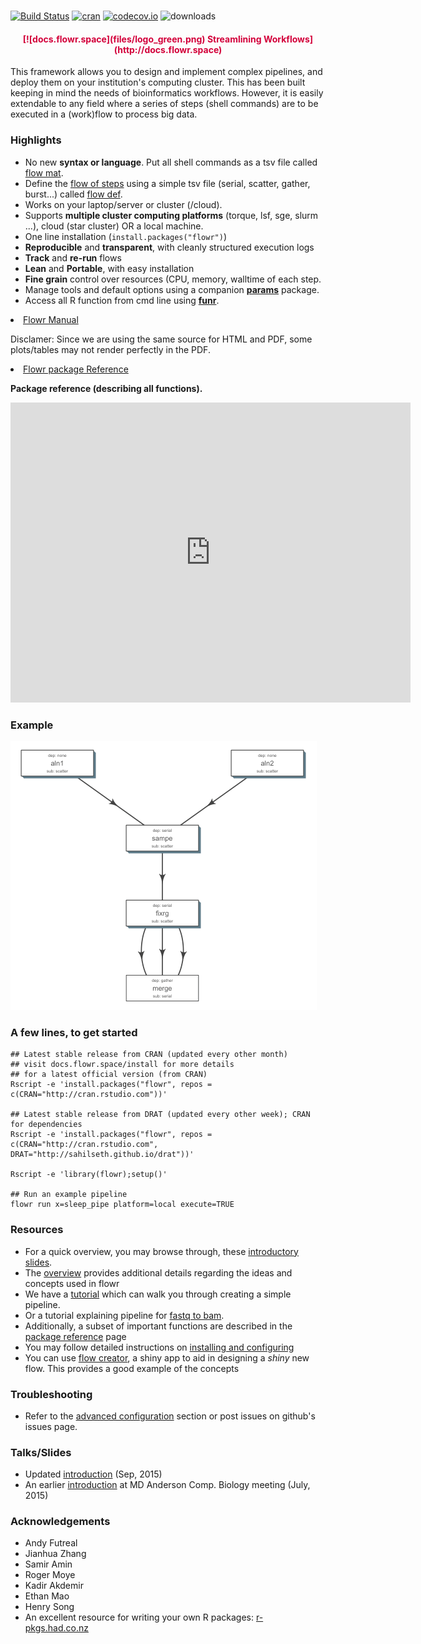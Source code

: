 # 


<br>
<br>

[![Build Status](https://travis-ci.org/sahilseth/flowr.svg?branch=master)](https://travis-ci.org/sahilseth/flowr)
[![cran](http://www.r-pkg.org/badges/version/flowr)](http://cran.rstudio.com/web/packages/flowr/index.html)
[![codecov.io](http://codecov.io/github/sahilseth/flowr/coverage.svg?branch=devel)](http://codecov.io/github/sahilseth/flowr?branch=devel)
![downloads](http://cranlogs.r-pkg.org/badges/grand-total/flowr)
<!--![license](https://img.shields.io/badge/license-MIT-blue.svg)-->

<center> <h4><font color="#D3003A">
[![docs.flowr.space](files/logo_green.png) Streamlining Workflows](http://docs.flowr.space)
</font></h4> </center>

This framework allows you to design and implement complex pipelines, and
deploy them on your institution's computing cluster. This has been built
keeping in mind the needs of bioinformatics workflows. However, it is
easily extendable to any field where a series of steps (shell commands)
are to be executed in a (work)flow to process big data.

### Highlights



<!--	- Consider step 1 uses 10 cores for each file; with 50 files it would use 500 cores in total.
	- Next step uses one core for each file, 50 cores in total.
	- Say step C merges them, and uses only 1 core.-->

- No new **syntax or language**. Put all shell commands as a tsv file called [flow mat](http://docs.flowr.space/overview.html#flow_matrix).
- Define the [flow of steps](http://docs.flowr.space/overview.html#relationships) using a simple tsv file (serial, scatter, gather, burst...) called [flow def](http://docs.flowr.space/overview.html#flow_definition).
- Works on your laptop/server or cluster (/cloud).
- Supports **multiple cluster computing platforms** (torque, lsf, sge, slurm ...), cloud (star cluster) OR a local machine.
- One line installation (`install.packages("flowr")`)
- **Reproducible** and **transparent**, with cleanly structured execution logs
- **Track** and **re-run** flows
- **Lean** and **Portable**, with easy installation
- **Fine grain** control over resources (CPU, memory, walltime of each step.
- Manage tools and default options using a companion **[params](http://sahilseth.com/params)** package.
- Access all R function from cmd line using **[funr](http://github.com/sahilseth/funr)**.

<li>
<span class="glyphicon glyphicon-book" aria-hidden="true"></span>
<span class="glyphicon-class"><a href="http://docs.flowr.space/flowr_manual.pdf">Flowr Manual</a></span>
</li>

Disclamer: Since we are using the same source for HTML and PDF, some plots/tables may not render perfectly in the PDF.

<li>
<span class="glyphicon glyphicon-book" aria-hidden="true"></span>
<span class="glyphicon-class"><a href="http://docs.flowr.space/flowr_pkg_ref.pdf">Flowr package Reference</a></span>
</li>

**Package reference (describing all functions).**



<!--
- Effectively process a **multi-step pipeline**, spawning it
across the computing cluster
- Example: 
	- A typical case in next-generation sequencing involves processing of tens of
   [fastqs](http://en.wikipedia.org/wiki/FASTQ_format) for a sample,
   [mapping](http://en.wikipedia.org/wiki/Sequence_alignment) them to a reference genome.
	- Each step requires a range resources in terms of CPU, RAM etc.
	- Some pipelines may reserve the maximum, example say 500 cores throught all the steps
	- flowr would handle the **surge**, reserving 500, 50 or 1; when needed.
	- Now consider the run has 10 samples, all of them would be procesed in
	 parallel, spawning **thousands of cores**.
-   **Reproducible** and **transparent**, with cleanly structured execution logs
-   **Track** and **re-run** flows
-   **Lean** and **Portable**, with easy installation
-->

<!--Find examples and related software: [https://github.com/flow-r](https://github.com/flow-r)-->

<script>
// 2. This code loads the IFrame Player API code asynchronously.
var tag = document.createElement('script');

tag.src = "https://www.youtube.com/iframe_api";
var firstScriptTag = document.getElementsByTagName('script')[0];
firstScriptTag.parentNode.insertBefore(tag, firstScriptTag);

// 3. This function creates an <iframe> (and YouTube player)
//    after the API code downloads.
var player;
function onYouTubeIframeAPIReady() {
    player = new YT.Player('player', {
        height: '390',
        width: '640',
        videoId: 'szDNFioBdPo',
        'startSeconds': 28,
         events: {
            'onReady': onPlayerReady
        }
    });
}
// 4. The API will call this function when the video player is ready.
function onPlayerReady(event) {
    player.setPlaybackRate(1);
    player.mute();
    event.target.playVideo({'startSeconds': 29});
}
</script>

<!--<div id="player"></div>-->

<iframe id="player" type="text/html" width="640" height="480"
  src="http://www.youtube.com/embed/szDNFioBdPo?rel=0&amp;enablejsapi=1;showinfo=0;start=29;loop=1"  frameborder="0"></iframe>


### Example
[![ex_fq_bam](files/ex_fq_bam.png)](http://rpubs.com/sahiilseth/flowr_fq_bam)


### A few lines, to get started

```
## Latest stable release from CRAN (updated every other month)
## visit docs.flowr.space/install for more details
## for a latest official version (from CRAN)
Rscript -e 'install.packages("flowr", repos = c(CRAN="http://cran.rstudio.com"))'

## Latest stable release from DRAT (updated every other week); CRAN for dependencies
Rscript -e 'install.packages("flowr", repos = c(CRAN="http://cran.rstudio.com", DRAT="http://sahilseth.github.io/drat"))'

Rscript -e 'library(flowr);setup()'

## Run an example pipeline
flowr run x=sleep_pipe platform=local execute=TRUE
```

### Resources
- For a quick overview, you may browse through,
 these [introductory slides](http://sahilseth.github.io/slides/flowrintro).
- The [overview](http://docs.flowr.space/docs.html) provides additional details regarding
the ideas and concepts used in flowr
- We have a [tutorial](http://docs.flowr.space/tutorial.html) which can walk you through creating a
simple pipeline.
- Or a tutorial explaining pipeline for [fastq to bam](http://rpubs.com/sahiilseth/flowr_fq_bam).
- Additionally, a subset of important functions are described in the [package reference](http://docs.flowr.space/rd.html)
page
- You may follow detailed instructions on [installing and configuring](http://docs.flowr.space/install.html)
- You can use [flow creator](https://sseth.shinyapps.io/flow_creator), a shiny app to aid in
	designing a *shiny* new flow. This provides a good example of the concepts


    
### Troubleshooting

- Refer to the [advanced configuration](http://docs.flowr.space/install.html#troubleshooting) section or post issues on github's issues page.

### Talks/Slides
- Updated [introduction](http://sahilseth.github.io/slides/flowrintro/index.html) (Sep, 2015)
- An earlier [introduction](http://sahilseth.github.io/slides/flowrintro/index_20150706) at 
MD Anderson Comp. Biology meeting (July, 2015)


### Acknowledgements

-   Andy Futreal
-   Jianhua Zhang
-   Samir Amin
-   Roger Moye
-   Kadir Akdemir
-   Ethan Mao
-   Henry Song
-   An excellent resource for writing your own R packages:
    [r-pkgs.had.co.nz](http://r-pkgs.had.co.nz)

<!--why this license http://kbroman.org/pkg_primer/pages/licenses.html -->
<script src = "files/googl.js"></script>
